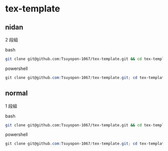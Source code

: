 # tex-template

## nidan

2 段組

bash

```bash
git clone git@github.com:Tsuyopon-1067/tex-template.git && cd tex-template && mv nidan/* ./ && rm -rf normal nidan && cd ..
```

powershell

```powershell
git clone git@github.com:Tsuyopon-1067/tex-template.git; cd tex-template; mv nidan/* ./; rm -r -force normal; rm -r -force nidan; cd ..
```

## normal

1 段組

bash

```bash
git clone git@github.com:Tsuyopon-1067/tex-template.git && cd tex-template && mv normal/* ./ && rm -rf normal nidan && cd ..
```

powershell

```powershell
git clone git@github.com:Tsuyopon-1067/tex-template.git; cd tex-template; mv normal/* ./; rm -r -force normal; rm -r -force nidan; cd ..
```
